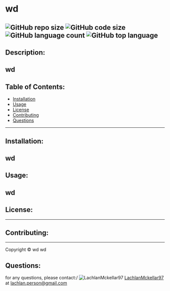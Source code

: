 # wd
  ![GitHub repo size](https://img.shields.io/github/repo-size/LachlanMckellar97/WeatherApp?style=for-the-badge) ![GitHub code size](https://img.shields.io/github/languages/code-size/LachlanMckellar97/WeatherApp?color=gold&style=for-the-badge) ![GitHub language count](https://img.shields.io/github/languages/count/LachlanMckellar97/WeatherApp?color=green&style=for-the-badge) ![GitHub top language](https://img.shields.io/github/languages/top/LachlanMckellar97/WeatherApp?color=red&style=for-the-badge)
---
## Description:
wd
---
## Table of Contents:
* [Installation](#installation)
* [Usage](#usage)
* [License](#license)
* [Contributing](#contributing)
* [Questions](#questions)
---
## Installation:
wd
---
## Usage:
wd
---
## License:
---
## Contributing:
---
Copyright © wd wd
## Questions: 
for any questions, please contact:/
![LachlanMckellar97](https://avatars0.githubusercontent.com/u/60289567?v=4) 
[LachlanMckellar97](https://github.com/LachlanMckellar97) at lachlan.person@gmail.com
